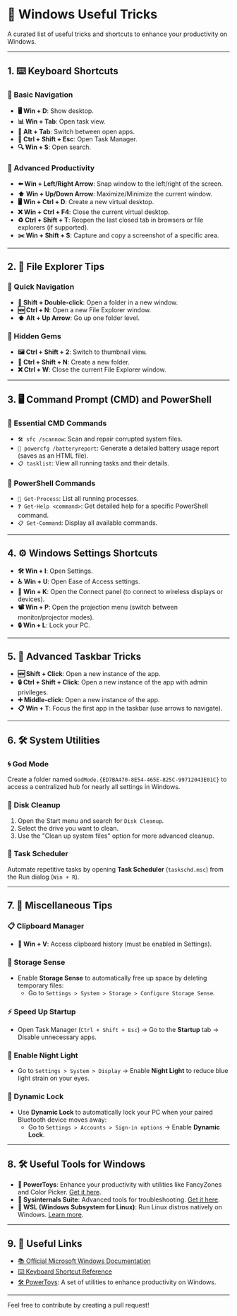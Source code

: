 # 🚀 Windows Useful Tricks

A curated list of useful tricks and shortcuts to enhance your productivity on Windows.

---

## 1. ⌨️ Keyboard Shortcuts

### 🔹 Basic Navigation
- **🖥️ Win + D**: Show desktop.
- **📊 Win + Tab**: Open task view.
- **🔄 Alt + Tab**: Switch between open apps.
- **🔧 Ctrl + Shift + Esc**: Open Task Manager.
- **🔍 Win + S**: Open search.

### 🔹 Advanced Productivity
- **⬅️ Win + Left/Right Arrow**: Snap window to the left/right of the screen.
- **⬆️ Win + Up/Down Arrow**: Maximize/Minimize the current window.
- **🖥️ Win + Ctrl + D**: Create a new virtual desktop.
- **❌ Win + Ctrl + F4**: Close the current virtual desktop.
- **♻️ Ctrl + Shift + T**: Reopen the last closed tab in browsers or file explorers (if supported).
- **✂️ Win + Shift + S**: Capture and copy a screenshot of a specific area.

---

## 2. 📁 File Explorer Tips

### 🔹 Quick Navigation
- **🔄 Shift + Double-click**: Open a folder in a new window.
- **🆕 Ctrl + N**: Open a new File Explorer window.
- **⬆️ Alt + Up Arrow**: Go up one folder level.

### 🔹 Hidden Gems
- **🖼️ Ctrl + Shift + 2**: Switch to thumbnail view.
- **📂 Ctrl + Shift + N**: Create a new folder.
- **❌ Ctrl + W**: Close the current File Explorer window.

---

## 3. 🖥️ Command Prompt (CMD) and PowerShell

### 🔹 Essential CMD Commands
- `🛠️ sfc /scannow`: Scan and repair corrupted system files.
- `🔋 powercfg /batteryreport`: Generate a detailed battery usage report (saves as an HTML file).
- `📋 tasklist`: View all running tasks and their details.

### 🔹 PowerShell Commands
- `📜 Get-Process`: List all running processes.
- `❓ Get-Help <command>`: Get detailed help for a specific PowerShell command.
- `📋 Get-Command`: Display all available commands.

---

## 4. ⚙️ Windows Settings Shortcuts

- **🛠️ Win + I**: Open Settings.
- **♿ Win + U**: Open Ease of Access settings.
- **📡 Win + K**: Open the Connect panel (to connect to wireless displays or devices).
- **📽️ Win + P**: Open the projection menu (switch between monitor/projector modes).
- **🔒 Win + L**: Lock your PC.

---

## 5. 🔖 Advanced Taskbar Tricks

- **🆕 Shift + Click**: Open a new instance of the app.
- **🔒 Ctrl + Shift + Click**: Open a new instance of the app with admin privileges.
- **➕ Middle-click**: Open a new instance of the app.
- **📋 Win + T**: Focus the first app in the taskbar (use arrows to navigate).

---

## 6. 🛠️ System Utilities

### 🌀 God Mode
Create a folder named `GodMode.{ED7BA470-8E54-465E-825C-99712043E01C}` to access a centralized hub for nearly all settings in Windows.

### 🧹 Disk Cleanup
1. Open the Start menu and search for `Disk Cleanup`.
2. Select the drive you want to clean.
3. Use the "Clean up system files" option for more advanced cleanup.

### 🔄 Task Scheduler
Automate repetitive tasks by opening **Task Scheduler** (`taskschd.msc`) from the Run dialog (`Win + R`).

---

## 7. 🌟 Miscellaneous Tips

### 📋 Clipboard Manager
- **📝 Win + V**: Access clipboard history (must be enabled in Settings).

### 🧼 Storage Sense
- Enable **Storage Sense** to automatically free up space by deleting temporary files:
  - Go to `Settings > System > Storage > Configure Storage Sense`.

### ⚡ Speed Up Startup
- Open Task Manager (`Ctrl + Shift + Esc`) → Go to the **Startup** tab → Disable unnecessary apps.

### 🌙 Enable Night Light
- Go to `Settings > System > Display` → Enable **Night Light** to reduce blue light strain on your eyes.

### 🔐 Dynamic Lock
- Use **Dynamic Lock** to automatically lock your PC when your paired Bluetooth device moves away:
  - Go to `Settings > Accounts > Sign-in options` → Enable **Dynamic Lock**.

---

## 8. 🛠️ Useful Tools for Windows

- **🚀 PowerToys**: Enhance your productivity with utilities like FancyZones and Color Picker. [Get it here](https://github.com/microsoft/PowerToys).
- **🧰 Sysinternals Suite**: Advanced tools for troubleshooting. [Get it here](https://learn.microsoft.com/en-us/sysinternals/).
- **🐧 WSL (Windows Subsystem for Linux)**: Run Linux distros natively on Windows. [Learn more](https://learn.microsoft.com/en-us/windows/wsl/).

---

## 9. 🔗 Useful Links

- [📚 Official Microsoft Windows Documentation](https://docs.microsoft.com/en-us/windows/)
- [⌨️ Keyboard Shortcut Reference](https://support.microsoft.com/en-us/windows/keyboard-shortcuts-in-windows/)
- [🛠️ PowerToys](https://github.com/microsoft/PowerToys): A set of utilities to enhance productivity on Windows.

---

Feel free to contribute by creating a pull request!

